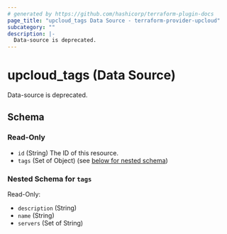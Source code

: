 ```yaml
---
# generated by https://github.com/hashicorp/terraform-plugin-docs
page_title: "upcloud_tags Data Source - terraform-provider-upcloud"
subcategory: ""
description: |-
  Data-source is deprecated.
---
```


# upcloud_tags (Data Source)

Data-source is deprecated.



<!-- schema generated by tfplugindocs -->
## Schema

### Read-Only

- `id` (String) The ID of this resource.
- `tags` (Set of Object) (see [below for nested schema](#nestedatt--tags))

<a id="nestedatt--tags"></a>
### Nested Schema for `tags`

Read-Only:

- `description` (String)
- `name` (String)
- `servers` (Set of String)


